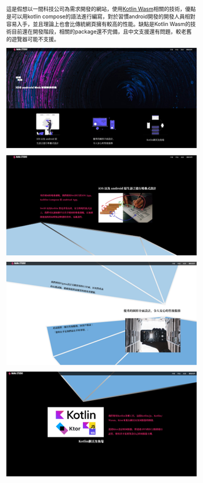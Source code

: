 這是假想以一間科技公司為需求開發的網站，使用[Kotlin Wasm](https://kotlinlang.org/docs/wasm-overview.html)相關的技術，優點是可以用kotlin compose的語法進行編寫，對於習慣android開發的開發人員相對容易入手，並且理論上也會比傳統網頁擁有較高的性能。缺點是Kotlin Wasm的技術目前還在開發階段，相關的package還不完備，且中文支援還有問題，較老舊的遊覽器可能不支援。

![網站封面](images/封面.jpg)

![網站1](images/第一頁.jpg)

![網站2](images/第二頁.jpg)

![網站3](images/第三頁.jpg)

